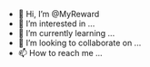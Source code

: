 - 👋 Hi, I’m @MyReward
- 👀 I’m interested in ...
- 🌱 I’m currently learning ...
- 💞️ I’m looking to collaborate on ...
- 📫 How to reach me ...

<!---
MyReward/MyReward is a ✨ special ✨ repository because its `README.md` (this file) appears on your GitHub profile.
You can click the Preview link to take a look at your changes.
--->
